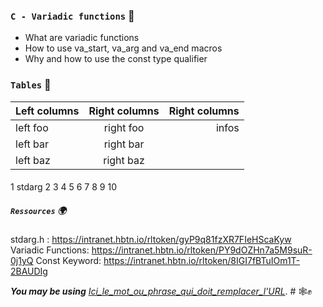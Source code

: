 ### `C - Variadic functions` :dart:

* What are variadic functions
* How to use va_start, va_arg and va_end macros
* Why and how to use the const type qualifier

### `Tables`     :floppy_disk:

| Left columns  | Right columns |Right columns|
| ------------- |:-------------:|------------:|
| left foo      | right foo     |infos	      |
| left bar      | right bar     |             |
| left baz      | right baz     |             |

#### 

1 stdarg
2
3
4
5
6
7
8
9
10


##### `Ressources`   :earth_africa:

stdarg.h : https://intranet.hbtn.io/rltoken/gyP9q81fzXR7FIeHScaKyw
Variadic Functions: https://intranet.hbtn.io/rltoken/PY9dOZHn7a5M9suR-0j1yQ
Const Keyword: https://intranet.hbtn.io/rltoken/8IGI7fBTuIOm1T-2BAUDIg

__*You may be using*__ [*Ici_le_mot_ou_phrase_qui_doit_remplacer_l'URL*](https://markdownlivepreview.com/). 
	# :spider_web::fist_raised:

```


```
